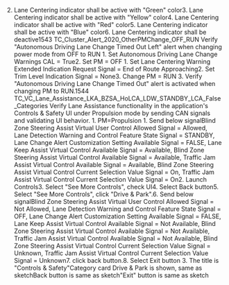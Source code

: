 2. Lane Centering indicator shall be active with "Green" color3. Lane Centering indicator shall be active with "Yellow" color4. Lane Centering indicator shall be active with "Red" color5. Lane Centering indicator shall be active with "Blue" color6. Lane Centering indicator shall be deactive1543 TC_Cluster_Alert_2020_OtherPMChange_OFF_RUN Verify "Autonomous Driving Lane Change Timed Out Left" alert when changing power mode from OFF to RUN 1. Set Autonomous Driving Lane Change Warnings CAL = True2. Set PM = OFF 1. Set Lane Centering Warning Extended Indication Request Signal = End of Route Approaching2. Set Trim Level Indication Signal = None3. Change PM = RUN 3. Verify "Autonomous Driving Lane Change Timed Out" alert is activated when changing PM to RUN.1544 TC_VC_Lane_Assistance_LKA_BZSA_HoLCA_LDW_STANDBY_LCA_False_Categories Verify Lane Assistance functionality in the application's Controls & Safety UI under Propulsion mode by sending CAN signals and validating UI behavior. 1. PM=Propulsion 1. Send below signalBlind Zone Steering Assist Virtual User Control Allowed Signal = Allowed, Lane Detection Warning and Control Feature State Signal = STANDBY, Lane Change Alert Customization Setting Available Signal = FALSE, Lane Keep Assist Virtual Control Available Signal = Available, Blind Zone Steering Assist Virtual Control Available Signal = Available, Traffic Jam Assist Virtual Control Available Signal = Available, Blind Zone Steering Assist Virtual Control Current Selection Value Signal = On, Traffic Jam Assist Virtual Control Current Selection Value Signal = On2. Launch Controls3. Select "See More Controls", check UI4. Select Back button5. Select "See More Controls", click "Drive & Park".6. Send below signalBlind Zone Steering Assist Virtual User Control Allowed Signal = Not Allowed, Lane Detection Warning and Control Feature State Signal = OFF, Lane Change Alert Customization Setting Available Signal = FALSE, Lane Keep Assist Virtual Control Available Signal = Not Available, Blind Zone Steering Assist Virtual Control Available Signal = Not Available, Traffic Jam Assist Virtual Control Available Signal = Not Available, Blind Zone Steering Assist Virtual Control Current Selection Value Signal = Unknown, Traffic Jam Assist Virtual Control Current Selection Value Signal = Unknown7. click back button.8. Select Exit button 3. The title is "Controls & Safety"Category card Drive & Park is shown, same as sketchBack button is same as sketch"Exit" button is same as sketch